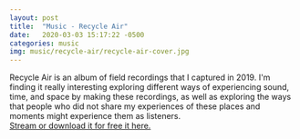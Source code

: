 ```yaml
---
layout: post
title:  "Music - Recycle Air"
date:   2020-03-03 15:17:22 -0500
categories: music
img: music/recycle-air/recycle-air-cover.jpg
---
```

Recycle Air is an album of field recordings that I captured in 2019. I'm finding it really interesting exploring different ways of experiencing sound, time, and space by making these recordings, as well as exploring the ways that people who did not share my experiences of these places and moments might experience them as listeners.<br/>[Stream or download it for free it here.](https://crufft.bandcamp.com/album/recycle-air)
